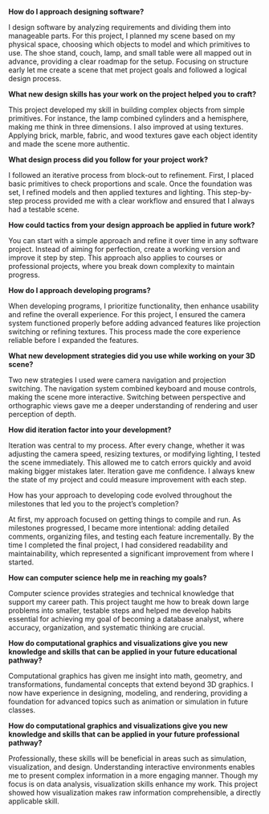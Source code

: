 **How do I approach designing software?**

I design software by analyzing requirements and dividing them into manageable parts. For this project, I planned my scene based on my physical space, choosing which objects to model and which primitives to use. The shoe stand, couch, lamp, and small table were all mapped out in advance, providing a clear roadmap for the setup. Focusing on structure early let me create a scene that met project goals and followed a logical design process.

**What new design skills has your work on the project helped you to craft?**

This project developed my skill in building complex objects from simple primitives. For instance, the lamp combined cylinders and a hemisphere, making me think in three dimensions. I also improved at using textures. Applying brick, marble, fabric, and wood textures gave each object identity and made the scene more authentic.

**What design process did you follow for your project work?**

I followed an iterative process from block-out to refinement. First, I placed basic primitives to check proportions and scale. Once the foundation was set, I refined models and then applied textures and lighting. This step-by-step process provided me with a clear workflow and ensured that I always had a testable scene.

**How could tactics from your design approach be applied in future work?**

You can start with a simple approach and refine it over time in any software project. Instead of aiming for perfection, create a working version and improve it step by step. This approach also applies to courses or professional projects, where you break down complexity to maintain progress.

**How do I approach developing programs?**

When developing programs, I prioritize functionality, then enhance usability and refine the overall experience. For this project, I ensured the camera system functioned properly before adding advanced features like projection switching or refining textures. This process made the core experience reliable before I expanded the features.

**What new development strategies did you use while working on your 3D scene?**

Two new strategies I used were camera navigation and projection switching. The navigation system combined keyboard and mouse controls, making the scene more interactive. Switching between perspective and orthographic views gave me a deeper understanding of rendering and user perception of depth.

**How did iteration factor into your development?**

Iteration was central to my process. After every change, whether it was adjusting the camera speed, resizing textures, or modifying lighting, I tested the scene immediately. This allowed me to catch errors quickly and avoid making bigger mistakes later. Iteration gave me confidence. I always knew the state of my project and could measure improvement with each step.

How has your approach to developing code evolved throughout the milestones that led you to the project’s completion?

At first, my approach focused on getting things to compile and run. As milestones progressed, I became more intentional: adding detailed comments, organizing files, and testing each feature incrementally. By the time I completed the final project, I had considered readability and maintainability, which represented a significant improvement from where I started.

**How can computer science help me in reaching my goals?**

Computer science provides strategies and technical knowledge that support my career path. This project taught me how to break down large problems into smaller, testable steps and helped me develop habits essential for achieving my goal of becoming a database analyst, where accuracy, organization, and systematic thinking are crucial.

**How do computational graphics and visualizations give you new knowledge and skills that can be applied in your future educational pathway?**

Computational graphics has given me insight into math, geometry, and transformations, fundamental concepts that extend beyond 3D graphics. I now have experience in designing, modeling, and rendering, providing a foundation for advanced topics such as animation or simulation in future classes.

**How do computational graphics and visualizations give you new knowledge and skills that can be applied in your future professional pathway?**

Professionally, these skills will be beneficial in areas such as simulation, visualization, and design. Understanding interactive environments enables me to present complex information in a more engaging manner. Though my focus is on data analysis, visualization skills enhance my work. This project showed how visualization makes raw information comprehensible, a directly applicable skill.

